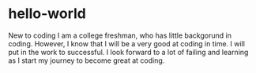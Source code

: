 # hello-world
New to coding
I am a college freshman, who has little backgorund in coding. However, I know that I will be a very good at coding in time. I will put in the work to successful. I look forward to a lot of failing and learning as I start my journey to become great at coding. 

